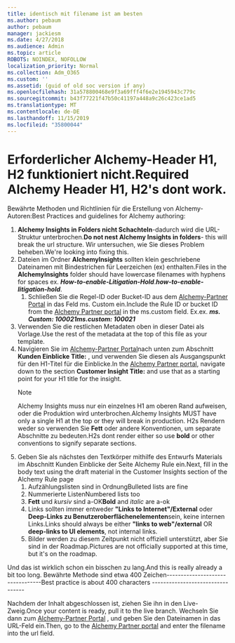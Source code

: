 ```yaml
---
title: identisch mit filename ist am besten
ms.author: pebaum
author: pebaum
manager: jackiesm
ms.date: 4/27/2018
ms.audience: Admin
ms.topic: article
ROBOTS: NOINDEX, NOFOLLOW
localization_priority: Normal
ms.collection: Adm_O365
ms.custom: ''
ms.assetid: (guid of old soc version if any)
ms.openlocfilehash: 31a578800468e9f3a69fff4f6e2e1945943c779c
ms.sourcegitcommit: b43f77221f47b50c41197a448a9c26c423ce1ad5
ms.translationtype: MT
ms.contentlocale: de-DE
ms.lasthandoff: 11/15/2019
ms.locfileid: "35800044"
---
```

# <a name="required-alchemy-header-h1-h2s-dont-work"></a><span data-ttu-id="d8d6d-102">Erforderlicher Alchemy-Header H1, H2 funktioniert nicht.</span><span class="sxs-lookup"><span data-stu-id="d8d6d-102">Required Alchemy Header H1, H2's dont work.</span></span>
<span data-ttu-id="d8d6d-103">Bewährte Methoden und Richtlinien für die Erstellung von Alchemy-Autoren:</span><span class="sxs-lookup"><span data-stu-id="d8d6d-103">Best Practices and guidelines for Alchemy authoring:</span></span>

1. <span data-ttu-id="d8d6d-104">**Alchemy Insights in Folders nicht Schachteln**-dadurch wird die URL-Struktur unterbrochen.</span><span class="sxs-lookup"><span data-stu-id="d8d6d-104">**Do not nest Alchemy Insights in folders**- this will break the url structure.</span></span> <span data-ttu-id="d8d6d-105">Wir untersuchen, wie Sie dieses Problem beheben.</span><span class="sxs-lookup"><span data-stu-id="d8d6d-105">We're looking into fixing this.</span></span>
1. <span data-ttu-id="d8d6d-106">Dateien im Ordner **AlchemyInsights** sollten klein geschriebene Dateinamen mit Bindestrichen für Leerzeichen (ex) enthalten.</span><span class="sxs-lookup"><span data-stu-id="d8d6d-106">Files in the **AlchemyInsights** folder should have lowercase filenames with hyphens for spaces ex.</span></span> <span data-ttu-id="d8d6d-107">***How-to-enable-Litigation-Hold***.</span><span class="sxs-lookup"><span data-stu-id="d8d6d-107">***how-to-enable-litigation-hold***.</span></span>
    1. <span data-ttu-id="d8d6d-108">Schließen Sie die Regel-ID oder Bucket-ID aus dem [Alchemy-Partner Portal](https://alchemyportal.azurewebsites.net) in das Feld ms. Custom ein.</span><span class="sxs-lookup"><span data-stu-id="d8d6d-108">Include the Rule ID or bucket ID from the [Alchemy Partner portal](https://alchemyportal.azurewebsites.net) in the ms.custom field.</span></span> <span data-ttu-id="d8d6d-109">Ex.</span><span class="sxs-lookup"><span data-stu-id="d8d6d-109">ex.</span></span> <span data-ttu-id="d8d6d-110">***ms. Custom: 100021***</span><span class="sxs-lookup"><span data-stu-id="d8d6d-110">***ms.custom: 100021***</span></span>
1. <span data-ttu-id="d8d6d-111">Verwenden Sie die restlichen Metadaten oben in dieser Datei als Vorlage.</span><span class="sxs-lookup"><span data-stu-id="d8d6d-111">Use the rest of the metadata at the top of this file as your template.</span></span>
1. <span data-ttu-id="d8d6d-112">Navigieren Sie im [Alchemy-Partner Portal](https://alchemyportal.azurewebsites.net)nach unten zum Abschnitt **Kunden Einblicke Title:** , und verwenden Sie diesen als Ausgangspunkt für den H1-Titel für die Einblicke.</span><span class="sxs-lookup"><span data-stu-id="d8d6d-112">In the [Alchemy Partner portal](https://alchemyportal.azurewebsites.net), navigate down to the section **Customer Insight Title:** and use that as a starting point for your H1 title for the insight.</span></span> 
    > [!NOTE]
    > <span data-ttu-id="d8d6d-113">Alchemy Insights muss nur ein einzelnes H1 am oberen Rand aufweisen, oder die Produktion wird unterbrochen.</span><span class="sxs-lookup"><span data-stu-id="d8d6d-113">Alchemy Insights MUST have only a single H1 at the top or they will break in production.</span></span> <span data-ttu-id="d8d6d-114">H2s Rendern weder so verwenden Sie **Fett** oder andere Konventionen, um separate Abschnitte zu bedeuten.</span><span class="sxs-lookup"><span data-stu-id="d8d6d-114">H2s dont render either so use **bold** or other conventions to signify separate sections.</span></span>
1. <span data-ttu-id="d8d6d-115">Geben Sie als nächstes den Textkörper mithilfe des Entwurfs Materials im Abschnitt Kunden Einblicke der Seite Alchemy Rule ein.</span><span class="sxs-lookup"><span data-stu-id="d8d6d-115">Next, fill in the body text using the draft material in the Customer Insights section of the Alchemy Rule page</span></span>
    1. <span data-ttu-id="d8d6d-116">Aufzählungslisten sind in Ordnung</span><span class="sxs-lookup"><span data-stu-id="d8d6d-116">Bulleted lists are fine</span></span>
    1. <span data-ttu-id="d8d6d-117">Nummerierte Listen</span><span class="sxs-lookup"><span data-stu-id="d8d6d-117">Numbered lists too</span></span>
    1. <span data-ttu-id="d8d6d-118">**Fett** und *kursiv* sind a-OK</span><span class="sxs-lookup"><span data-stu-id="d8d6d-118">**Bold** and *italic* are a-ok</span></span>
    1. <span data-ttu-id="d8d6d-119">Links sollten immer entweder **"Links to Internet"/External** oder **Deep-Links zu Benutzeroberflächenelementen**sein, keine internen Links.</span><span class="sxs-lookup"><span data-stu-id="d8d6d-119">Links should always be either **"links to web"/external** OR **deep-links to UI elements**, not internal links.</span></span>
    1. <span data-ttu-id="d8d6d-120">Bilder werden zu diesem Zeitpunkt nicht offiziell unterstützt, aber Sie sind in der Roadmap.</span><span class="sxs-lookup"><span data-stu-id="d8d6d-120">Pictures are not officially supported at this time, but it's on the roadmap.</span></span>

<span data-ttu-id="d8d6d-121">Und das ist wirklich schon ein bisschen zu lang.</span><span class="sxs-lookup"><span data-stu-id="d8d6d-121">And this is really already a bit too long.</span></span> <span data-ttu-id="d8d6d-122">Bewährte Methode sind etwa 400 Zeichen---------------------------------</span><span class="sxs-lookup"><span data-stu-id="d8d6d-122">Best practice is about 400 characters ---------------------------------</span></span>

<span data-ttu-id="d8d6d-123">Nachdem der Inhalt abgeschlossen ist, ziehen Sie ihn in den Live-Zweig.</span><span class="sxs-lookup"><span data-stu-id="d8d6d-123">Once your content is ready, pull it to the live branch.</span></span> <span data-ttu-id="d8d6d-124">Wechseln Sie dann zum [Alchemy-Partner Portal](https://alchemyportal.azurewebsites.net) , und geben Sie den Dateinamen in das URL-Feld ein.</span><span class="sxs-lookup"><span data-stu-id="d8d6d-124">Then, go to the [Alchemy Partner portal](https://alchemyportal.azurewebsites.net) and enter the filename into the url field.</span></span> 